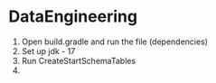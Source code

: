 # DataEngineering

1. Open build.gradle and run the file (dependencies)
2. Set up jdk - 17
2. Run CreateStartSchemaTables
3. 